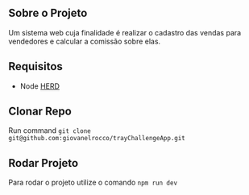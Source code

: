 ## Sobre o Projeto

Um sistema web cuja finalidade é
realizar o cadastro das vendas para vendedores e calcular a comissão sobre elas.

## Requisitos

- Node [HERD](https://nodejs.org/)

## Clonar Repo

Run command `git clone git@github.com:giovanelrocco/trayChallengeApp.git`

## Rodar Projeto

Para rodar o projeto utilize o comando `npm run dev`